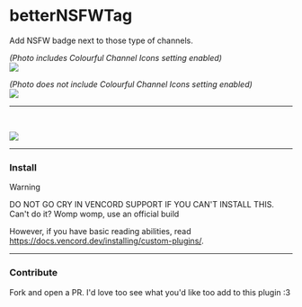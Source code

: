 # betterNSFWTag
Add NSFW badge next to those type of channels. </br>

_(Photo includes Colourful Channel Icons setting enabled)_</br>
![](https://cdn.nest.rip/uploads/77083e4a-e24b-4e82-b997-2da6661cfb8f.png)</br>

_(Photo does not include Colourful Channel Icons setting enabled)_</br>
![](https://cdn.nest.rip/uploads/a640d6f6-0c05-4cd6-950e-e8443972a935.png)

---
</br>

![](https://cdn.nest.rip/uploads/b595c01b-c8c3-4609-93e9-8811f79ea9e2.png)

---

### Install

> [!WARNING]
> DO NOT GO CRY IN VENCORD SUPPORT IF YOU CAN'T INSTALL THIS. Can't do it? Womp womp, use an official build

However, if you have basic reading abilities, read https://docs.vencord.dev/installing/custom-plugins/.

---

### Contribute

Fork and open a PR. I'd love too see what you'd like too add to this plugin :3
